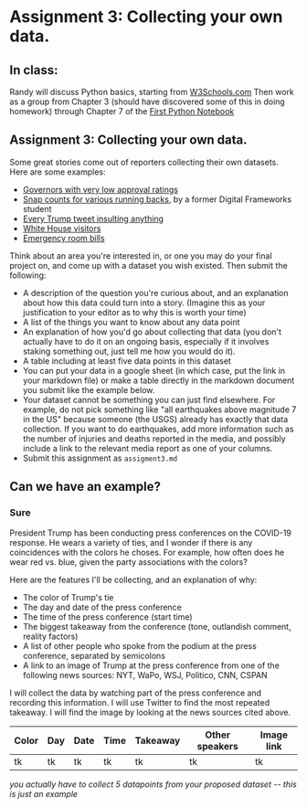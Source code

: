 # Assignment 3: Collecting your own data.
## In class:

Randy will discuss Python basics, starting from [W3Schools.com](https://www.w3schools.com/python/python_getstarted.asp)
Then work as a group from Chapter 3 (should have discovered some of this in doing homework) through Chapter 7 of the [First Python Notebook](https://www.firstpythonnotebook.org/pandas/index.html)

## Assignment 3: Collecting your own data.

Some great stories come out of reporters collecting their own datasets. Here are some examples:
* [Governors with very low approval ratings](https://fivethirtyeight.com/features/chris-christie-is-still-more-popular-than-governors-who-were-literally-criminals/)
* [Snap counts for various running backs](https://github.com/brentschwartz/digital-frameworks-hw/blob/master/finalproject.md), by a former Digital Frameworks student
* [Every Trump tweet insulting anything](https://www.nytimes.com/interactive/2016/01/28/upshot/donald-trump-twitter-insults.html)
* [White House visitors](https://www.politico.com/interactives/databases/trump-white-house-visitor-logs-and-records/index.html)
* [Emergency room bills](https://erbills.vox.com/)

Think about an area you're interested in, or one you may do your final project on, and come up with a dataset you wish existed. Then submit the following:

* A description of the question you're curious about, and an explanation about how this data could turn into a story. (Imagine this as your justification to your editor as to why this is worth your time)
* A list of the things you want to know about any data point
* An explanation of how you'd go about collecting that data (you don't actually have to do it on an ongoing basis, especially if it involves staking something out, just tell me how you would do it).
* A table including at least five data points in this dataset
* You can put your data in a google sheet (in which case, put the link in your markdown file) or make a table directly in the markdown document you submit like the example below.
* Your dataset cannot be something you can just find elsewhere. For example, do not pick something like "all earthquakes above magnitude 7 in the US" because someone (the USGS) already has exactly that data collection. If you want to do earthquakes, add more information such as the number of injuries and deaths reported in the media, and possibly include a link to the relevant media report as one of your columns.
* Submit this assignment as `assigment3.md`

## Can we have an example?

### Sure

President Trump has been conducting press conferences on the COVID-19 response. He wears a variety of ties, and I wonder if there is any coincidences with the colors he choses. For example, how often does he wear red vs. blue, given the party associations with the colors? 

Here are the features I'll be collecting, and an explanation of why:
* The color of Trump's tie
* The day and date of the press conference
* The time of the press conference (start time)
* The biggest takeaway from the conference (tone, outlandish comment, reality factors)
* A list of other people who spoke from the podium at the press conference, separated by semicolons
* A link to an image of Trump at the press conference from one of the following news sources: NYT, WaPo, WSJ, Politico, CNN, CSPAN

I will collect the data by watching part of the press conference and recording this information. I will use Twitter to find the most repeated takeaway. I will find the image by looking at the news sources cited above.

Color | Day | Date | Time | Takeaway | Other speakers | Image link
---- | ----- | ---- | -------- | ----------- | -------------- | ----------
tk | tk | tk | tk | tk | tk | tk


*you actually have to collect 5 datapoints from your proposed dataset -- this is just an example*